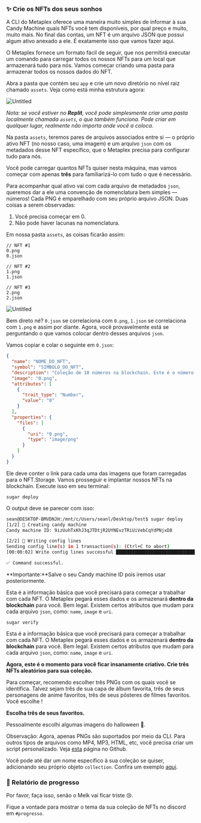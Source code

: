 ### ✨ Crie os NFTs dos seus sonhos

A CLI do Metaplex oferece uma maneira muito simples de informar à sua Candy Machine quais NFTs você tem disponíveis, por qual preço e muito, muito mais. No final das contas, um NFT é um arquivo JSON que possui algum ativo anexado a ele. É exatamente isso que vamos fazer aqui.

O Metaplex fornece um formato fácil de seguir, que nos permitirá executar um comando para carregar todos os nossos NFTs para um local que armazenará tudo para nós. Vamos começar criando uma pasta para armazenar todos os nossos dados do NFT.

Abra a pasta que contém seu `app` e crie um novo diretório no nível raiz chamado `assets`. Veja como está minha estrutura agora:

![Untitled](https://i.imgur.com/1WwdmEA.png)

_Nota: se você estiver no **Replit**, você pode simplesmente criar uma pasta localmente chamada `assets`, o que também funciona. Pode criar em qualquer lugar, realmente não importa onde você a coloca._

Na pasta `assets`, teremos pares de arquivos associados entre si — o próprio ativo NFT (no nosso caso, uma imagem) e um arquivo `json` com os metadados desse NFT específico, que o Metaplex precisa para configurar tudo para nós.

Você pode carregar quantos NFTs quiser nesta máquina, mas vamos começar com apenas **três** para familiarizá-lo com tudo o que é necessário.

Para acompanhar qual ativo vai com cada arquivo de metadados `json`, queremos dar a ele uma convenção de nomenclatura bem simples — números! Cada PNG é emparelhado com seu próprio arquivo JSON. Duas coisas a serem observadas:

1. Você precisa começar em 0.
2. Não pode haver lacunas na nomenclatura.

Em nossa pasta `assets`, as coisas ficarão assim:

```plaintext
// NFT #1
0.png
0.json

// NFT #2
1.png
1.json

// NFT #3
2.png
2.json
```

![Untitled](https://i.imgur.com/3warkmp.png)

Bem direto né? `0.json` se correlaciona com `0.png`, `1.json` se correlaciona com `1.png` e assim por diante. Agora, você provavelmente está se perguntando o que vamos colocar dentro desses arquivos `json`.

Vamos copiar e colar o seguinte em `0.json`:


```json
{
  "name": "NOME_DO_NFT",
  "symbol": "SIMBOLO_DO_NFT",
  "description": "Coleção de 10 números na blockchain. Este é o número 1/10.",
  "image": "0.png",
  "attributes": [
    {
      "trait_type": "Number",
      "value": "0"
    }
  ],
  "properties": {
    "files": [
      {
        "uri": "0.png",
        "type": "image/png"
      }
    ]
  }
}
```
Ele deve conter o link para cada uma das imagens que foram carregadas para o NFT.Storage. Vamos prosseguir e implantar nossos NFTs na blockchain. Execute isso em seu terminal:

```plaintext
sugar deploy
```
O output deve se parecer com isso:

```bash
sean@DESKTOP-BMVDNJH:/mnt/c/Users/seanl/Desktop/test$ sugar deploy
[1/2] 🍬 Creating candy machine
Candy machine ID: 9izUuhTxKhJ3qJTDtjR2UYNEvzTRiUiVebCqYdPNjxD8

[2/2] 📝 Writing config lines
Sending config line(s) in 1 transaction(s): (Ctrl+C to abort)
[00:00:02] Write config lines successful ██████████████████████████████████████████████████████████████████████████████████████████████████████████████████████████████████████████████████████████████████████████████████ 1/1

✅ Command successful.
```
**Importante:**Salve o seu Candy machine ID pois iremos usar posteriormente.

Esta é a informação básica que você precisará para começar a trabalhar com cada NFT. O Metaplex pegará esses dados e os armazenará **dentro da blockchain** para você. Bem legal. Existem certos atributos que mudam para cada arquivo `json`, como: `name`, `image` e `uri`. 

```plaintext
sugar verify
```

Esta é a informação básica que você precisará para começar a trabalhar com cada NFT. O Metaplex pegará esses dados e os armazenará **dentro da blockchain** para você. Bem legal. Existem certos atributos que mudam para cada arquivo `json`, como: `name`, `image` e `uri`. 

**Agora, este é o momento para você ficar insanamente criativo. Crie três NFTs aleatórios para sua coleção.**

Para começar, recomendo escolher três PNGs com os quais você se identifica. Talvez sejam três de sua capa de álbum favorita, três de seus personagens de anime favoritos, três de seus pôsteres de filmes favoritos. Você escolhe !

**Escolha três de seus favoritos.**

Pessoalmente escolhi algumas imagens do halloween 🎃.

Observação: Agora, apenas PNGs são suportados por meio da CLI. Para outros tipos de arquivos como MP4, MP3, HTML, etc, você precisa criar um script personalizado. Veja [esta](https://github.com/metaplex-foundation/metaplex/pull/1601) página no Github.

Você pode até dar um nome específico à sua coleção se quiser, adicionando seu próprio objeto `collection`. Confira um exemplo [aqui](https://docs.metaplex.com/developer-tools/sugar/guides/preparing-assets).


### 🚨 Relatório de progresso

Por favor, faça isso, senão o Melk vai ficar triste 😢.

Fique a vontade para mostrar o tema da sua coleção de NFTs no discord em `#progresso`.
